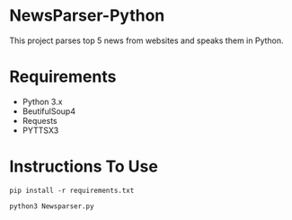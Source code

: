 # NewsParser-Python
This project parses top 5 news from websites and speaks them in Python.

# Requirements
 - Python 3.x
 - BeutifulSoup4
 - Requests
 - PYTTSX3
 
 # Instructions To Use
   ``` 
   pip install -r requirements.txt
   ```
   ```
   python3 Newsparser.py
   ```
  
  
